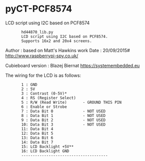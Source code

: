 # pyCT-PCF8574
LCD script using I2C based on PCF8574

           hd44870_lib.py
           LCD script using I2C based on PCF8574.
           Supports 16x2 and 20x4 screens.

Author : based on Matt's Hawkins work
Date   : 20/09/2015#
http://www.raspberrypi-spy.co.uk/

 Cubieboard version : Blazej Biernat
 https://systemembedded.eu

The wiring for the LCD is as follows:

           1 : GND
           2 : 5V
           3 : Contrast (0-5V)*
           4 : RS (Register Select)
           5 : R/W (Read Write)       - GROUND THIS PIN
           6 : Enable or Strobe
           7 : Data Bit 0             - NOT USED
           8 : Data Bit 1             - NOT USED
           9 : Data Bit 2             - NOT USED
           10: Data Bit 3             - NOT USED
           11: Data Bit 4
           12: Data Bit 5
           13: Data Bit 6
           14: Data Bit 7
           15: LCD Backlight +5V**
           16: LCD Backlight GND
           --------------------------------------
